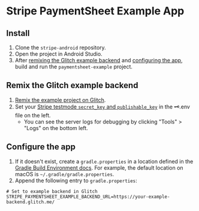 # Stripe PaymentSheet Example App

## Install
1. Clone the `stripe-android` repository.
2. Open the project in Android Studio.
3. After [remixing the Glitch example backend](#remix-the-glitch-example-backend) and [configuring the app](#configure-the-app), build and run the `paymentsheet-example` project.

## Remix the Glitch example backend
1. [Remix the example project on Glitch](https://glitch.com/edit/#!/remix/stripe-mobile-payment-sheet).
2. Set your [Stripe testmode `secret_key` and `publishable_key`](https://dashboard.stripe.com/test/apikeys) in the 🗝️.env file on the left.
    - You can see the server logs for debugging by clicking "Tools" > "Logs" on the bottom left.

## Configure the app
1. If it doesn't exist, create a `gradle.properties` in a location defined in the
   [Gradle Build Environment docs](https://docs.gradle.org/current/userguide/build_environment.html#sec:gradle_configuration_properties).
   For example, the default location on macOS is `~/.gradle/gradle.properties`.
2. Append the following entry to `gradle.properties`:

```
# Set to example backend in Glitch
STRIPE_PAYMENTSHEET_EXAMPLE_BACKEND_URL=https://your-example-backend.glitch.me/
```
